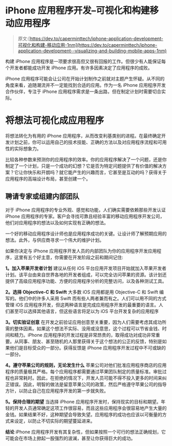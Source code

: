 # iPhone 应用程序开发–可视化和构建移动应用程序

> 原文:[https://dev.to/caperminttech/iphone-application-development-可视化和构建-移动应用-1nm](https://dev.to/caperminttech/iphone-application-development--visualizing-and-building-mobile-apps-1nm)

构建 iPhone 应用程序是一项要求很高但又很有回报的工作。但很少有人能保证每个开发者都能成功开发 iPhone 应用。有许多因素决定了应用程序的成败。

iPhone 应用程序可能会让公司在开始计划制作之前就对主题产生怀疑。从不同的角度来看，追随潮流并不一定能找到合适的应用。作为一名 iPhone 应用程序开发合作伙伴，专注于 iPhone 应用程序需求是一条出路，但在制定计划时需要切合实际。

# 将想法可视化成应用程序

将想法转化为有用的 iPhone 应用程序，从而改变利基类别的进程。在最终确定开发计划之前，你可以运用自己的技术技能、正确的方法以及对应用程序流程和可用性的实际想象力。

比较各种参数来预测你的应用程序的效率。你的应用程序解决了一个问题，还是你制定了一个计划，只是一个成功的幻想？它是否为特定问题提供了有价值的解决方案？它让你快乐和开朗吗？就它能产生的兴趣而言，它甚至是互动的吗？获得关于应用程序的高端设计布局，甚至创建一个。

## 聘请专家或组建内部团队

对于 iPhone 应用程序的专业外观、感觉和功能，人们确实需要依赖那些开发认证 iPhone 应用程序的专家。客户会寻找可靠且经验丰富的移动应用程序开发公司，他们对应用程序的想法以及如何实现有正确的想法。

一个好的移动应用程序设计师也是应用程序成功的关键。让设计师了解预期应用的想法。此外，与供应商寻求一个伟大的维护计划。

如果你决定与 iPhone 应用程序开发人员的内部团队为你的应用程序开发应用程序，这里有五个好主意，你需要在开发阶段之前和期间记住:

**1。加入苹果开发者计划**
建议从任何 iOS 平台应用开发项目开始就加入苹果开发者计划。该平台由来自世界各地的开发者组成，可以完全访问苹果的资源。该计划还提供了高级应用程序功能、方便的应用程序分析的完整访问，以及各种测试工具。

**2。选择 Objective-C 和 Swift**
大多数 iOS 应用都是用 Objective-C 和 Swift 编写的。他们中的许多人采用 Swift 而有些人两者兼而有之。人们可以用不同的方式管理 iOS 应用程序开发，但这两种语言是完成应用程序开发的最重要的语言。人们甚至可以选择其他语言，但这些语言将足以为 iOS 平台开发复杂的应用程序

**3。切实验证创意**
在开发之前验证应用创意至关重要，因为人们需要考虑其成功所需的整体因素。如果这个想法不实际、没用或没意思，这个过程可以节省金钱、时间和精力。iPhone 应用程序的开发过程是非常昂贵的，取得成功对成功非常重要。从同事、朋友、甚至随机的人那里获得关于这个想法的公正的反馈，特别是如果他们是目标受众的一部分。获得反馈是 iPhone 应用程序开发过程中不可或缺的一部分。

**4。遵守苹果公司的规则，无论发生什么**
苹果公司对他们批准应用程序商店的应用程序的质量极其严格。每个应用程序都需要通过苹果团队制定的质量标准。审批过程也非常耗时。因此，在拒绝的情况下，开发人员可能不得不投入更多的时间来纠正错误。因此，明智的做法是留意苹果公司的政策，然后严格遵守苹果公司的指导方针，以防止自己在应用程序开发的第一步就失败。

**5。保持合理的期望**
当选择 iPhone 应用程序开发时，保持现实的目标和期望。年轻的开发人员通常确定这项工作很容易，而且这些应用程序会很容易地产生大量的金钱。如果结果不好，这种期望会导致失望。应用程序的成功也应该以可衡量的方式来设定，以防止不切实际的期望蔓延进来。

**结论**
iPhone 应用程序开发有其复杂性，但如果按照一个可行的想法正确规划，它可能会在市场上掀起一股强烈的波澜，甚至让你获得巨大的成功。